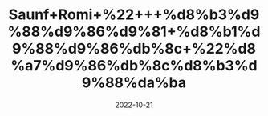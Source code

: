 ---
title: 'Saunf+Romi+%22+++%d8%b3%d9%88%d9%86%d9%81+%d8%b1%d9%88%d9%86%db%8c+%22%d8%a7%d9%86%db%8c%d8%b3%d9%88%da%ba'
date: '2022-10-21' 
metatag: '' 
inventory: '0' 
draft: false 
# meta description 
shortDescripton: 'Anisoon%22+Fennel+helps+to+lose+weight%2c+increases+bile+production%2c+is+an+anti-bacterial+and+reduces+pain.Fennel+seed+oil+eases+joint+pains+when+massaged.'
description: 'Seed+%d8%aa%d8%ae%d9%85++%d8%a8%db%8c%d8%ac'
longdescription: ''
featured: True
# product Price
price: '70.0'
# Product Short Description
shortDescription: 'Anisoon%22+Fennel+helps+to+lose+weight%2c+increases+bile+production%2c+is+an+anti-bacterial+and+reduces+pain.Fennel+seed+oil+eases+joint+pains+when+massaged.'
productID: 'E28BC354-5924-ED11-9968-005056B3A416'
type: 'products'
category: 'Seed+%d8%aa%d8%ae%d9%85++%d8%a8%db%8c%d8%ac' 
thumnailproduct: 'https://eraconnect.blob.core.windows.net/product-images/aminsaddiquidawakhana/E28BC354-5924-ED11-9968-005056B3A416.webp' 
images:
  - image: 'https://eraconnect.blob.core.windows.net/product-images/aminsaddiquidawakhana/E28BC354-5924-ED11-9968-005056B3A416.webp'  
Variants:
---